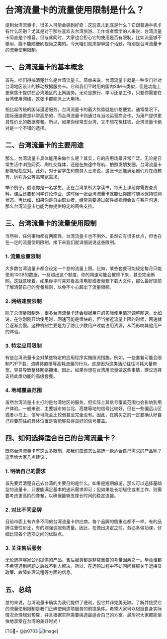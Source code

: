# 台湾流量卡的流量使用限制是什么？

提到台湾流量卡，很多人可能会感到好奇：这玩意儿到底是什么？它跟普通手机卡有什么区别？尤其是对于那些喜欢去台湾旅游、工作或者留学的人来说，台湾流量卡简直是个福音。但与此同时，大家也会担心它的使用是否有限制，比如流量够不够用、能不能随便刷视频之类的。今天咱们就来聊聊这个话题，特别是台湾流量卡的流量使用限制。

## 一、台湾流量卡的基本概念

首先，咱们得搞清楚什么是台湾流量卡。简单来说，台湾流量卡就是一种专门针对台湾地区设计的移动数据服务卡。它和我们平时用的国内SIM卡类似，但是功能上更聚焦于提供在台湾地区的上网服务。无论是旅行、学习还是工作，只要你需要在台湾使用网络，这张卡都能派上大用场。

相比起传统的国际漫游服务，台湾流量卡的最大优势就是价格便宜。通常情况下，国际漫游费是非常高昂的，而台湾流量卡则通过与当地运营商合作，为用户提供更具性价比的数据套餐。所以，如果你经常去台湾，又不想花冤枉钱，台湾流量卡绝对是一个不错的选择。

## 二、台湾流量卡的主要用途

那么，台湾流量卡具体能用来做什么呢？其实，它的应用场景非常广泛。无论是日常生活中浏览网页、刷社交媒体，还是在旅途中导航、拍照发朋友圈，台湾流量卡都能轻松应对。此外，对于留学生和商务人士来说，这张卡还能满足他们对在线教育、远程办公等高带宽需求。

举个例子，假设你是一名学生，正在台湾某所大学读书。每天上课前你需要查资料，课后还要和同学讨论作业，这时候一张台湾流量卡就能让你随时随地保持联网状态。再比如，如果你是自由职业者，经常需要通过邮件或视频会议与客户沟通，那么台湾流量卡也能为你提供稳定的网络支持。

## 三、台湾流量卡的流量使用限制

当然啦，任何事物都有两面性，台湾流量卡也不例外。虽然它有很多优点，但也存在一定的流量使用限制。接下来我们就详细说说这些限制。

### 1. **流量总量限制**
大多数台湾流量卡都会设定一个总的流量上限。比如，某些套餐可能规定每月只能使用10GB的数据，一旦超出这个额度，你的网速可能会被降下来，甚至完全断网。这就意味着，如果你平时喜欢看高清电影或者频繁下载大文件，那么最好提前了解清楚自己的套餐规则，以免不小心超出了流量限额。

### 2. **网络速度限制**
除了总流量限制外，很多台湾流量卡还会根据用户的实际使用情况调整网速。比如说，在你刚刚开始使用时，网速可能是很快的，但当接近流量上限的时候，网速就会逐渐变慢。这种机制主要是为了防止少数用户过度占用资源，从而影响其他用户的体验。

### 3. **特定应用限制**
有些台湾流量卡会对某些特定的应用程序实施限流措施。例如，一些套餐可能会限制P2P下载、流媒体直播等高耗流量的行为。这是因为这类活动往往消耗大量带宽，容易导致整体网络拥堵。因此，如果你想在台湾用流量做这些事情，建议选择支持此类功能的高级套餐。

### 4. **地域覆盖范围**
虽然台湾流量卡主打的是台湾地区的服务，但实际上其信号覆盖范围也会影响到用户体验。一般来说，主要城市如台北、高雄等地的信号比较好，但在一些偏远山区或者小岛上，信号可能会比较弱甚至完全没有。因此，在购买之前一定要确认好自己将要前往的具体位置是否能够获得良好的信号覆盖。

## 四、如何选择适合自己的台湾流量卡？

既然台湾流量卡有这么多限制，那我们应该怎么挑选一款适合自己需求的产品呢？这里给大家几点建议：

### 1. **明确自己的需求**
首先要弄清楚自己去台湾的主要目的是什么。如果是短期旅游，那么可以选择基础型的流量卡，只要能满足基本的通讯需求即可；但如果是长期居住或者工作，则需要考虑更高阶的套餐，以确保能够支撑长时间的稳定连接。

### 2. **对比不同品牌**
目前市面上有许多不同的台湾流量卡供应商，每个品牌的侧重点都不一样。有的品牌注重性价比，有的则强调服务质量。因此，在做出决定之前，务必多做功课，仔细比较各个选项之间的优缺点。

### 3. **关注售后服务**
无论选择哪家公司提供的产品，售后服务都是非常重要的考量因素之一。毕竟谁都不希望遇到问题之后找不到人解决。所以，在选购过程中不妨问问客服关于退换货政策、故障处理流程等方面的信息。

## 五、总结

总的来说，台湾流量卡确实为我们提供了便利，但它并非完美无缺。了解并接受它的流量使用限制是我们正确使用这项服务的前提条件。希望大家可以根据自身实际情况合理规划预算，并且根据实际需要挑选最适合自己的方案。最后祝大家都能愉快地享受在台湾的美好时光！

[TG💪+ @jx0703 ![Image](https://github.com/user-attachments/assets/dbca1d08-cadb-493c-b0ec-ad6f7a83f270)]